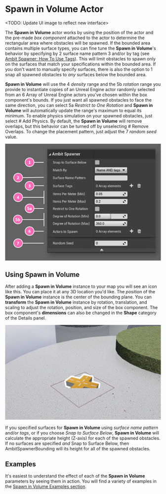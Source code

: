 # Spawn in Volume Actor

<TODO: Update UI image to reflect new interface>

The **Spawn in Volume** actor works by using the position of the actor and the pre-made _box component_ attached to the actor to determine the rectangular area where obstacles will be spawned. If the bounded area contains multiple surface types, you can fine tune the **Spawn in Volume**'s behavior by specifying by <number-badge>2</number-badge> surface name pattern <number-badge>3</number-badge> and/or by tag (see [Ambit Spawner: How To Use Tags](/spawner-parent/#how-to-use-tags)). This will limit obstacles to spawn only on the surfaces that match your specifications within the bounded area. If you don't want to manually specify surfaces, there is also the option to <number-badge>1</number-badge> snap all spawned obstacles to _any_ surfaces below the bounded area. 

**Spawn in Volume** will use the <number-badge>4</number-badge> _density_ range and the <number-badge>5b</number-badge> _rotation_ range you provide to instantiate copies of an Unreal Engine actor randomly selected from an <number-badge>6</number-badge> Array of Unreal Engine actors you've chosen within the box component's bounds. If you just want all spawned obstacles to face the same direction, you can select <number-badge>5a</number-badge> _Restrict to One Rotation_ and **Spawn in Volume** will automatically update the range's maximum to equal its minimum. To enable physics simulation on your spawned obstacles, just select <number-badge>#</number-badge> Add Physics. By default, the **Spawn in Volume** will remove overlaps, but this behavior can be turned off by unselecting <number-badge>#</number-badge> Remove Overlaps. To change the placement pattern, just adjust the <number-badge>7</number-badge> _random seed_ value.

![Spawn in Volume annotated UI](./images/spawn-in-volume/AmbitSpawnerBounding_UI.png)

## Using Spawn in Volume

After adding a **Spawn in Volume** instance to your map you will see an icon like this. You can place it at any 3D location you'd like. The _position_ of the **Spawn in Volume** instance is the center of the bounding plane. You can **transform** the **Spawn in Volume** instance by rotation, translation, and scaling to adjust the rotation, position, and size of the box component. The box component's **dimensions** can also be changed in the **Shape** category of the Details panel.

![Spawn in Volume placement](./images/spawn-in-volume/AmbitSpawnerBounding_Placed.png)

If you specified surfaces for **Spawn in Volume** using _surface name pattern_ and/or _tags_, or if you choose _Snap to Surface Below_, **Spawn in Volume** will calculate the appropriate height (Z-axis) for each of the spawned obstacles. If no surfaces are specified _and_ Snap to Surface Below, then AmbitSpawnerBounding will its height for all of the spawned obstacles.

## Examples

It's easiest to understand the effect of each of the **Spawn in Volume** parameters by seeing them in action. You will find a variety of examples in the [Spawn in Volume Examples section](/spawner-examples/#spawn-in-volume-examples).